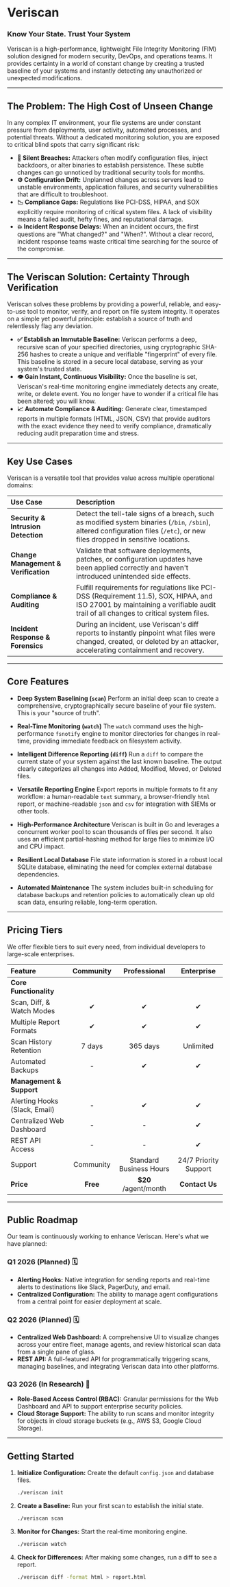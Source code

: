 # Veriscan

### Know Your State. Trust Your System

Veriscan is a high-performance, lightweight File Integrity Monitoring (FIM) solution designed for modern security, DevOps, and operations teams. It provides certainty in a world of constant change by creating a trusted baseline of your systems and instantly detecting any unauthorized or unexpected modifications.

---

## The Problem: The High Cost of Unseen Change

In any complex IT environment, your file systems are under constant pressure from deployments, user activity, automated processes, and potential threats. Without a dedicated monitoring solution, you are exposed to critical blind spots that carry significant risk:

- **🤫 Silent Breaches:** Attackers often modify configuration files, inject backdoors, or alter binaries to establish persistence. These subtle changes can go unnoticed by traditional security tools for months.
- **⚙️ Configuration Drift:** Unplanned changes across servers lead to unstable environments, application failures, and security vulnerabilities that are difficult to troubleshoot.
- **📉 Compliance Gaps:** Regulations like PCI-DSS, HIPAA, and SOX explicitly require monitoring of critical system files. A lack of visibility means a failed audit, hefty fines, and reputational damage.
- **💥 Incident Response Delays:** When an incident occurs, the first questions are "What changed?" and "When?". Without a clear record, incident response teams waste critical time searching for the source of the compromise.

---

## The Veriscan Solution: Certainty Through Verification

Veriscan solves these problems by providing a powerful, reliable, and easy-to-use tool to monitor, verify, and report on file system integrity. It operates on a simple yet powerful principle: establish a source of truth and relentlessly flag any deviation.

- **✅ Establish an Immutable Baseline:** Veriscan performs a deep, recursive scan of your specified directories, using cryptographic SHA-256 hashes to create a unique and verifiable "fingerprint" of every file. This baseline is stored in a secure local database, serving as your system's trusted state.
- **👁️ Gain Instant, Continuous Visibility:** Once the baseline is set, Veriscan's real-time monitoring engine immediately detects any create, write, or delete event. You no longer have to wonder if a critical file has been altered; you will know.
- **📈 Automate Compliance & Auditing:** Generate clear, timestamped reports in multiple formats (HTML, JSON, CSV) that provide auditors with the exact evidence they need to verify compliance, dramatically reducing audit preparation time and stress.

---

## Key Use Cases

Veriscan is a versatile tool that provides value across multiple operational domains:

| Use Case | Description |
| :--- | :--- |
| **Security & Intrusion Detection** | Detect the tell-tale signs of a breach, such as modified system binaries (`/bin`, `/sbin`), altered configuration files (`/etc`), or new files dropped in sensitive locations. |
| **Change Management & Verification** | Validate that software deployments, patches, or configuration updates have been applied correctly and haven't introduced unintended side effects. |
| **Compliance & Auditing** | Fulfill requirements for regulations like PCI-DSS (Requirement 11.5), SOX, HIPAA, and ISO 27001 by maintaining a verifiable audit trail of all changes to critical system files. |
| **Incident Response & Forensics** | During an incident, use Veriscan's diff reports to instantly pinpoint what files were changed, created, or deleted by an attacker, accelerating containment and recovery. |

---

## Core Features

- **Deep System Baselining (`scan`)**
    Perform an initial deep scan to create a comprehensive, cryptographically secure baseline of your file system. This is your "source of truth".

- **Real-Time Monitoring (`watch`)**
    The `watch` command uses the high-performance `fsnotify` engine to monitor directories for changes in real-time, providing immediate feedback on filesystem activity.

- **Intelligent Difference Reporting (`diff`)**
    Run a `diff` to compare the current state of your system against the last known baseline. The output clearly categorizes all changes into Added, Modified, Moved, or Deleted files.

- **Versatile Reporting Engine**
    Export reports in multiple formats to fit any workflow: a human-readable `text` summary, a browser-friendly `html` report, or machine-readable `json` and `csv` for integration with SIEMs or other tools.

- **High-Performance Architecture**
    Veriscan is built in Go and leverages a concurrent worker pool to scan thousands of files per second. It also uses an efficient partial-hashing method for large files to minimize I/O and CPU impact.

- **Resilient Local Database**
    File state information is stored in a robust local SQLite database, eliminating the need for complex external database dependencies.

- **Automated Maintenance**
    The system includes built-in scheduling for database backups and retention policies to automatically clean up old scan data, ensuring reliable, long-term operation.

---

## Pricing Tiers

We offer flexible tiers to suit every need, from individual developers to large-scale enterprises.

| Feature                      | Community            | Professional             | Enterprise              |
| :--------------------------- | :------------------: | :----------------------: | :---------------------: |
| **Core Functionality** |                      |                          |                         |
| Scan, Diff, & Watch Modes    |           ✔          |            ✔             |            ✔            |
| Multiple Report Formats      |           ✔          |            ✔             |            ✔            |
| Scan History Retention       |        7 days        |         365 days         |        Unlimited        |
| Automated Backups            |           -          |            ✔             |            ✔            |
| **Management & Support** |                      |                          |                         |
| Alerting Hooks (Slack, Email)|           -          |            ✔             |            ✔            |
| Centralized Web Dashboard    |           -          |            -             |            ✔            |
| REST API Access              |           -          |            -             |            ✔            |
| Support                      |      Community       | Standard Business Hours  |   24/7 Priority Support |
| **Price** |       **Free** | **$20**</br>/agent/month |     **Contact Us** |

---

## Public Roadmap

Our team is continuously working to enhance Veriscan. Here's what we have planned:

### Q1 2026 (Planned) 🗓️

- **Alerting Hooks:** Native integration for sending reports and real-time alerts to destinations like Slack, PagerDuty, and email.
- **Centralized Configuration:** The ability to manage agent configurations from a central point for easier deployment at scale.

### Q2 2026 (Planned) 🗓️

- **Centralized Web Dashboard:** A comprehensive UI to visualize changes across your entire fleet, manage agents, and review historical scan data from a single pane of glass.
- **REST API:** A full-featured API for programmatically triggering scans, managing baselines, and integrating Veriscan data into other platforms.

### Q3 2026 (In Research) 🧪

- **Role-Based Access Control (RBAC):** Granular permissions for the Web Dashboard and API to support enterprise security policies.
- **Cloud Storage Support:** The ability to run scans and monitor integrity for objects in cloud storage buckets (e.g., AWS S3, Google Cloud Storage).

---

## Getting Started

1. **Initialize Configuration:** Create the default `config.json` and database files.

    ```bash
    ./veriscan init
    ```

2. **Create a Baseline:** Run your first scan to establish the initial state.

    ```bash
    ./veriscan scan
    ```

3. **Monitor for Changes:** Start the real-time monitoring engine.

    ```bash
    ./veriscan watch
    ```

4. **Check for Differences:** After making some changes, run a diff to see a report.

    ```bash
    ./veriscan diff -format html > report.html
    ```
